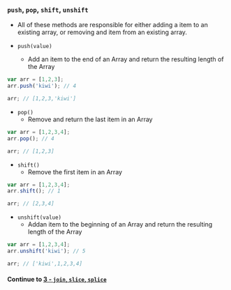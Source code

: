 ### `push`, `pop`, `shift`, `unshift`
* All of these methods are responsible for either adding a item to an existing array, or removing and item from an existing array.
  
* `push(value)`
  * Add an item to the end of an Array and return the resulting length of the Array
  
```javascript
var arr = [1,2,3];
arr.push('kiwi'); // 4

arr; // [1,2,3,'kiwi']
```
  
* `pop()`
  * Remove and return the last item in an Array
  
```javascript
var arr = [1,2,3,4];
arr.pop(); // 4

arr; // [1,2,3]
```
  
* `shift()`
  * Remove the first item in an Array
  
```javascript
var arr = [1,2,3,4];
arr.shift(); // 1

arr; // [2,3,4]
```
  
* `unshift(value)`
  * Addan item to the beginning of an Array and return the resulting length of the Array
  
```javascript
var arr = [1,2,3,4];
arr.unshift('kiwi'); // 5

arr; // ['kiwi',1,2,3,4]
```
  

#### Continue to [3 - `join`, `slice`, `splice`](3_JoinSliceSplice.md)